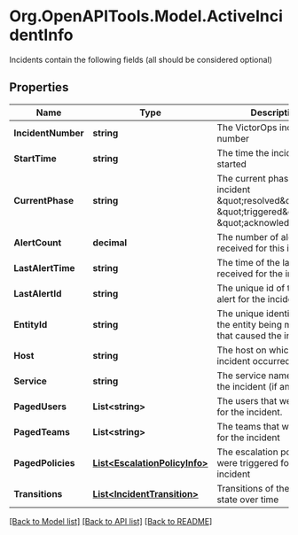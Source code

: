 # Org.OpenAPITools.Model.ActiveIncidentInfo
Incidents contain the following fields (all should be considered optional)
## Properties

Name | Type | Description | Notes
------------ | ------------- | ------------- | -------------
**IncidentNumber** | **string** | The VictorOps incident number | [optional] 
**StartTime** | **string** | The time the incident started | [optional] 
**CurrentPhase** | **string** | The current phase of the incident \&quot;resolved\&quot;, \&quot;triggered\&quot; or \&quot;acknowledged\&quot;. | [optional] 
**AlertCount** | **decimal** | The number of alerts received for this incident | [optional] 
**LastAlertTime** | **string** | The time of the last alert received for the incident | [optional] 
**LastAlertId** | **string** | The unique id of the last alert for the incident | [optional] 
**EntityId** | **string** | The unique identification of the entity being monitored that caused the incident | [optional] 
**Host** | **string** | The host on which the incident occurred | [optional] 
**Service** | **string** | The service name causing the incident (if any) | [optional] 
**PagedUsers** | **List&lt;string&gt;** | The users that were paged for the incident. | [optional] 
**PagedTeams** | **List&lt;string&gt;** | The teams that were paged for the incident | [optional] 
**PagedPolicies** | [**List&lt;EscalationPolicyInfo&gt;**](EscalationPolicyInfo.md) | The escalation policies that were triggered for the incident | [optional] 
**Transitions** | [**List&lt;IncidentTransition&gt;**](IncidentTransition.md) | Transitions of the incident state over time | [optional] 

[[Back to Model list]](../README.md#documentation-for-models) [[Back to API list]](../README.md#documentation-for-api-endpoints) [[Back to README]](../README.md)

